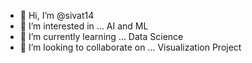 - 👋 Hi, I’m @sivat14
- 👀 I’m interested in ... AI and ML
- 🌱 I’m currently learning ... Data Science
- 💞️ I’m looking to collaborate on ... Visualization Project

<!---
sivat14/sivat14 is a ✨ special ✨ repository because its `README.md` (this file) appears on your GitHub profile.
You can click the Preview link to take a look at your changes.
--->
